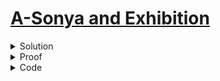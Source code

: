 # [A-Sonya and Exhibition](https://codeforces.com/problemset/problem/1004/B)

<details>
<summary>Solution</summary>

It is always to have equal number of roses and lillies in a given range. If it is not possible to divide the range into euqal number of roses and lillies then one of them should be one more in number than the other.

So, the answer is always either the string $010101010...$ or $101010...$

</details>

<details>
<summary>Proof</summary>

Let, in a range of lenght $l$, there are $x$ roses and $y$ lillies.
So, $x+y=l$ ........ $(i)$
We, have to maximize product, $P = xy$
$ => P = x(l-x)$ $........ (ii)$
Which means, $\frac{dP}{dx} = 0$
$ (ii) => \frac{d}{dx}(x(l-x)) = 0$
$ => l - 2x = 0$
So, $ x = l/2 $
So, half of the total length of the range should be roses. Then, the other half should be Lillies.
</details>

<details>
<summary>Code</summary>

```cpp
#include <bits/stdc++.h>

using namespace std;
using ll = long long;

#define fast_IO ios_base::sync_with_stdio(0), cin.tie(NULL);
#define all(x) x.begin(), x.end()

int main()
{
    fast_IO;
    int n;
    cin >> n;
    for(int i = 0; i < n; i++)
        cout << i%2;
    return 0;
}
```

</details>